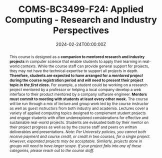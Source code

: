 ---
type: "courses"
title: "COMS-BC3499-F24: Applied Computing - Research and Industry Perspectives"
position: "Instructor of Record"
semesters: "Fall 2024"
dayTime: "M 6:10-8:00pm"
room: "Milstein 111"
credits: "4 Credits"
# Code used for list order
semesterCode: "24.3"
date: "2024-02-24T00:00:00Z"
subtype: "semester" # semester, MOOC, workshop, other

# Course Overiew Abstract.
abstract: "This course is designed as a **companion to mentored research and industry projects** in computer science that enable students to apply their learning in real-world contexts. While the course staff can provide general support for projects, they may not have the technical expertise to support all projects in depth. **Therefore, students are expected to have arranged for a _mentored project_ during the course registration period and will need to present their project topic _in the first class_.** For example, a student could be working on a research project mentored by a professor or helping a local company develop a web interface to their product mentored by a company software engineer. **Mentors must commit to meeting with students at least every other week.** The course will be run through a mix of lecture and group work led by the course instructor as well as guest instructors from both industry and academia. Lectures cover a variety of applied computing topics designed to complement student projects and engage students with often underexplored considerations for effective and sustainable real-world projects. Students are evaluated both by their mentor on their project progress as well as by the course staff and peers on written deliverables and presentations.

  *Note: Per University policies, you cannot both receive payment and course credit, or credit in two courses, for a single project. However, expanded projects may be acceptable. Similarly, projects done in groups will need to have larger scope. If your project falls into any of these categories, please reach out to the course staff.*"

# Summary. An optional shortened abstract.
summary: "This course is designed as a **companion to mentored research and industry projects** in computer science that enable students to apply their learning in real-world contexts. While the course staff can provide general support for projects, they may not have the technical expertise to support all projects in depth. **Therefore, for Spring 2024, students are expected to have arranged for a _mentored project_ during the course registration period and will need to present their project topic _in the first class_.** For example, a student could be working on a research project mentored by a professor or helping a local company develop a web interface to their product mentored by a company software engineer. **Mentors must commit to meeting with students at least every other week.** The course will be run through a mix of lecture and group work led by the course instructor as well as guest instructors from both industry and academia. Lectures cover a variety of applied computing topics designed to complement student projects and engage students with often underexplored considerations for effective and sustainable real-world projects. Students are evaluated both by their mentor on their project progress as well as by the course staff and peers on written deliverables and presentations."

# learning outcomes for the course
learningOutcomes:
- Develop long-term open-ended project management skills
- Write up a formal academic report in LaTex
- Give formal project presentations
- Learn and practice a series of practical real-world skills to empower you in your future courses and careers (exact skills depend on the particular content of your project)

# grading breakdown
# grading: 
# - 45% Project Website and Standups
# - 25% Final Project Writeup
# - 25% Final Project Presentation
# - 5% Attendance, Collaboration, and Participation

prerequisites:
- COMS W3134 (or equivalent)

enrollmentNote: "Enrollment Capped at 16 Students (Instructor Managed Waiting List See Note Below)"

waitingList: "This class is capped at 16 students. Students will be admitted based on a combination of seniority, interests in the class, and contributions to a diverse set of viewpoints and experiences in the class. Half of the available slots will be reserved for Barnard students (asuming sufficient demand). To be considered for the class, please join the waiting list **AND** fill out the form at [https://bit.ly/3499-F24-WL](https://bit.ly/3499-F24-WL), which asks a few questions about your background and interests in the class, as well as requires you to describe your _mentored_ project and submit a [mentor agreement form](https://bit.ly/3499-F24-Mentor)."

officeHours: "The most up-to-date schedule of office hours can be found [here](/office_hours). I will also try to respond to requests emailed to [bplancher+courses@barnard.edu](mailto:bplancher+courses@barnard.edu) within 36 hours during the weekdays and within 48 hours over the weekend. Faster response time will be achieved via the course Slack."


# Roles in the course
roles: []

# Awards
awards: []

tags:
- Hands-on 
- Projects

featured: false
outreach: false
projects: []

links:
- name: "Draft Syllabus"
  url: "files/COMS_BC3499_F24_Syllabus.pdf"

# Featured image -- named `featured.jpg/png` in this folder. 
image:
  caption: ''
  focal_point: ''
  preview_only: false

---